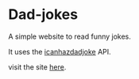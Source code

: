 # Dad-jokes
A simple website to read funny jokes.

It uses the [icanhazdadjoke](https://icanhazdadjoke.com/api) API.

visit the site [here](https://ankurghosh541.github.io/Dad-jokes/).
